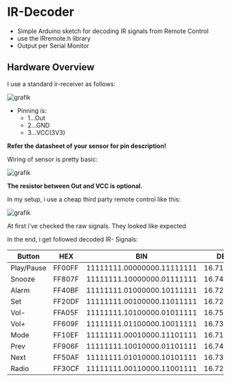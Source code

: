 # IR-Decoder
*  Simple Arduino sketch for decoding IR signals from Remote Control
*  use the IRremote.h library
*  Output per Serial Monitor

## Hardware Overview

I use a standard ir-receiver as follows:

![grafik](https://user-images.githubusercontent.com/73773036/97799408-6dbb5900-1c2e-11eb-8a76-7e3e1dbaa29b.png)

*  Pinning is:
   *  1...Out
   *  2...GND
   *  3...VCC(3V3)
   
**Refer the datasheet of your sensor for pin description!**

Wiring of sensor is pretty basic:

![grafik](https://user-images.githubusercontent.com/73773036/97799621-837d4e00-1c2f-11eb-9b96-da6cf88432da.png)


**The resistor between Out and VCC is optional.**

In my setup, i use a cheap third party remote control like this:

![grafik](https://user-images.githubusercontent.com/73773036/97800297-6d25c100-1c34-11eb-8d23-435467d86fd5.png)

At first i've checked the raw signals. They looked like expected

In the end, i get followed decoded IR- Signals:

| Button | HEX |	BIN |	DEZ |
|---|---|---|---|
|Play/Pause|	FF00FF |	11111111.00000000.11111111 |	16.711.935 |
|Snooze|	FF807F|	11111111.10000000.01111111|	16.744.575|
|Alarm|	FF40BF|	11111111.01000000.10111111|	16.728.255|
|Set|	FF20DF|	11111111.00100000.11011111|	16.720.095|
|Vol-|	FFA05F|	11111111.10100000.01011111|	16.752.735|
|Vol+|	FF609F|	11111111.01100000.10011111|	16.736.415|
|Mode|	FF10EF|	11111111.00010000.11101111|	16.716.015|
|Prev|	FF906F|	11111111.10010000.01101111|	16.748.655|
|Next|	FF50AF|	11111111.01010000.10101111|	16.732.335|
|Radio|	FF30CF|	11111111.00110000.11001111|	16.724.175|

